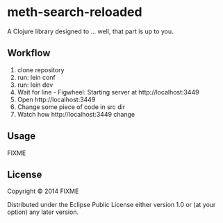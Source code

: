 # meth-search-reloaded

A Clojure library designed to ... well, that part is up to you.

## Workflow

1. clone repository
1. run: lein conf
1. run: lein dev
1. Wait for line - Figwheel: Starting server at http://localhost:3449
1. Open http://localhost:3449
1. Change some piece of code in src dir
1. Watch how http://localhost:3449 change

## Usage

FIXME

## License

Copyright © 2014 FIXME

Distributed under the Eclipse Public License either version 1.0 or (at
your option) any later version.
